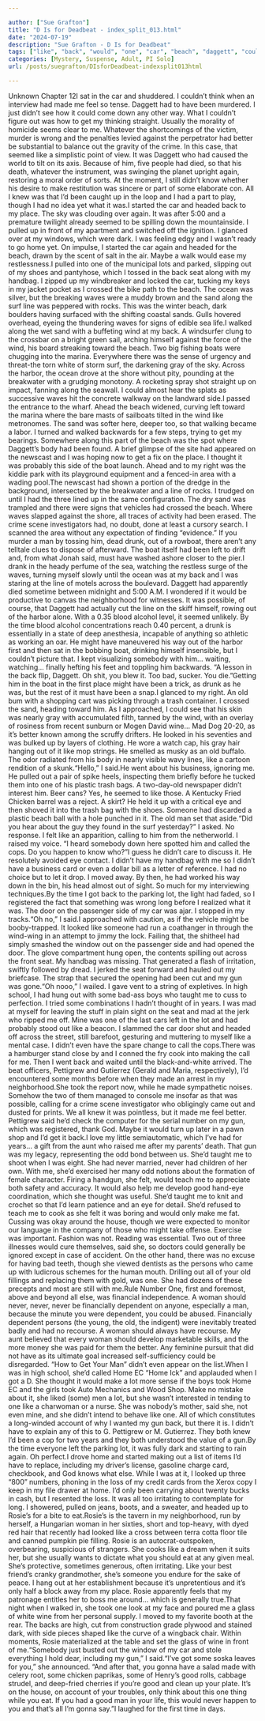 ```yaml
---

author: ["Sue Grafton"]
title: "D Is for Deadbeat - index_split_013.html"
date: "2024-07-19"
description: "Sue Grafton - D Is for Deadbeat"
tags: ["like", "back", "would", "one", "car", "beach", "daggett", "could", "home", "lot", "sand", "never", "made", "get", "along", "wave", "line", "boat", "man", "old", "gun", "better", "seemed", "make", "headed"]
categories: [Mystery, Suspense, Adult, PI Solo]
url: /posts/suegrafton/DIsforDeadbeat-indexsplit013html

---
```



Unknown
Chapter 12I sat in the car and shuddered. I couldn’t think when an interview had made me feel so tense. Daggett had to have been murdered. I just didn’t see how it could come down any other way. What I couldn’t figure out was how to get my thinking straight. Usually the morality of homicide seems clear to me. Whatever the shortcomings of the victim, murder is wrong and the penalties levied against the perpetrator had better be substantial to balance out the gravity of the crime. In this case, that seemed like a simplistic point of view. It was Daggett who had caused the world to tilt on its axis. Because of him, five people had died, so that his death, whatever the instrument, was swinging the planet upright again, restoring a moral order of sorts. At the moment, I still didn’t know whether his desire to make restitution was sincere or part of some elaborate con. All I knew was that I’d been caught up in the loop and I had a part to play, though I had no idea yet what it was.I started the car and headed back to my place. The sky was clouding over again. It was after 5:00 and a premature twilight already seemed to be spilling down the mountainside. I pulled up in front of my apartment and switched off the ignition. I glanced over at my windows, which were dark. I was feeling edgy and I wasn’t ready to go home yet. On impulse, I started the car again and headed for the beach, drawn by the scent of salt in the air. Maybe a walk would ease my restlessness.I pulled into one of the municipal lots and parked, slipping out of my shoes and pantyhose, which I tossed in the back seat along with my handbag. I zipped up my windbreaker and locked the car, tucking my keys in my jacket pocket as I crossed the bike path to the beach. The ocean was silver, but the breaking waves were a muddy brown and the sand along the surf line was peppered with rocks. This was the winter beach, dark boulders having surfaced with the shifting coastal sands. Gulls hovered overhead, eyeing the thundering waves for signs of edible sea life.I walked along the wet sand with a buffeting wind at my back. A windsurfer clung to the crossbar on a bright green sail, arching himself against the force of the wind, his board streaking toward the beach. Two big fishing boats were chugging into the marina. Everywhere there was the sense of urgency and threat-the torn white of storm surf, the darkening gray of the sky. Across the harbor, the ocean drove at the shore without pity, pounding at the breakwater with a grudging monotony. A rocketing spray shot straight up on impact, fanning along the seawall. I could almost hear the splats as successive waves hit the concrete walkway on the landward side.I passed the entrance to the wharf. Ahead the beach widened, curving left toward the marina where the bare masts of sailboats tilted in the wind like metronomes. The sand was softer here, deeper too, so that walking became a labor. I turned and walked backwards for a few steps, trying to get my bearings. Somewhere along this part of the beach was the spot where Daggett’s body had been found. A brief glimpse of the site had appeared on the newscast and I was hoping now to get a fix on the place. I thought it was probably this side of the boat launch. Ahead and to my right was the kiddie park with its playground equipment and a fenced-in area with a wading pool.The newscast had shown a portion of the dredge in the background, intersected by the breakwater and a line of rocks. I trudged on until I had the three lined up in the same configuration. The dry sand was trampled and there were signs that vehicles had crossed the beach. Where waves slapped against the shore, all traces of activity had been erased. The crime scene investigators had, no doubt, done at least a cursory search. I scanned the area without any expectation of finding “evidence.” If you murder a man by tossing him, dead drunk, out of a rowboat, there aren’t any telltale clues to dispose of afterward. The boat itself had been left to drift and, from what Jonah said, must have washed ashore closer to the pier.I drank in the heady perfume of the sea, watching the restless surge of the waves, turning myself slowly until the ocean was at my back and I was staring at the line of motels across the boulevard. Daggett had apparently died sometime between midnight and 5:00 A.M. I wondered if it would be productive to canvas the neighborhood for witnesses. It was possible, of course, that Daggett had actually cut the line on the skiff himself, rowing out of the harbor alone. With a 0.35 blood alcohol level, it seemed unlikely. By the time blood alcohol concentrations reach 0.40 percent, a drunk is essentially in a state of deep anesthesia, incapable of anything so athletic as working an oar. He might have maneuvered his way out of the harbor first and then sat in the bobbing boat, drinking himself insensible, but I couldn’t picture that. I kept visualizing somebody with him... waiting, watching... finally hefting his feet and toppling him backwards. “A lesson in the back flip, Daggett. Oh shit, you blew it. Too bad, sucker. You die.”Getting him in the boat in the first place might have been a trick, as drunk as he was, but the rest of it must have been a snap.I glanced to my right. An old bum with a shopping cart was picking through a trash container. I crossed the sand, heading toward him. As I approached, I could see that his skin was nearly gray with accumulated filth, tanned by the wind, with an overlay of rosiness from recent sunburn or Mogen David wine... Mad Dog 20-20, as it’s better known among the scruffy drifters. He looked in his seventies and was bulked up by layers of clothing. He wore a watch cap, his gray hair hanging out of it like mop strings. He smelled as musky as an old buffalo. The odor radiated from his body in nearly visible wavy lines, like a cartoon rendition of a skunk.“Hello,” I said.He went about his business, ignoring me. He pulled out a pair of spike heels, inspecting them briefly before he tucked them into one of his plastic trash bags. A two-day-old newspaper didn’t interest him. Beer cans? Yes, he seemed to like those. A Kentucky Fried Chicken barrel was a reject. A skirt? He held it up with a critical eye and then shoved it into the trash bag with the shoes. Someone had discarded a plastic beach ball with a hole punched in it. The old man set that aside.“Did you hear about the guy they found in the surf yesterday?” I asked. No response. I felt like an apparition, calling to him from the netherworld. I raised my voice. “I heard somebody down here spotted him and called the cops. Do you happen to know who?”I guess he didn’t care to discuss it. He resolutely avoided eye contact. I didn’t have my handbag with me so I didn’t have a business card or even a dollar bill as a letter of reference. I had no choice but to let it drop. I moved away. By then, he had worked his way down in the bin, his head almost out of sight. So much for my interviewing techniques.By the time I got back to the parking lot, the light had faded, so I registered the fact that something was wrong long before I realized what it was. The door on the passenger side of my car was ajar. I stopped in my tracks.“Oh no,” I said.I approached with caution, as if the vehicle might be booby-trapped. It looked like someone had run a coathanger in through the wind-wing in an attempt to jimmy the lock. Failing that, the shitheel had simply smashed the window out on the passenger side and had opened the door. The glove compartment hung open, the contents spilling out across the front seat. My handbag was missing. That generated a flash of irritation, swiftly followed by dread. I jerked the seat forward and hauled out my briefcase. The strap that secured the opening had been cut and my gun was gone.“Oh nooo,” I wailed. I gave vent to a string of expletives. In high school, I had hung out with some bad-ass boys who taught me to cuss to perfection. I tried some combinations I hadn’t thought of in years. I was mad at myself for leaving the stuff in plain sight on the seat and mad at the jerk who ripped me off. Mine was one of the last cars left in the lot and had probably stood out like a beacon. I slammed the car door shut and headed off across the street, still barefoot, gesturing and muttering to myself like a mental case. I didn’t even have the spare change to call the cops.There was a hamburger stand close by and I conned the fry cook into making the call for me. Then I went back and waited until the black-and-white arrived. The beat officers, Pettigrew and Gutierrez (Gerald and Maria, respectively), I’d encountered some months before when they made an arrest in my neighborhood.She took the report now, while he made sympathetic noises. Somehow the two of them managed to console me insofar as that was possible, calling for a crime scene investigator who obligingly came out and dusted for prints. We all knew it was pointless, but it made me feel better. Pettigrew said he’d check the computer for the serial number on my gun, which was registered, thank God. Maybe it would turn up later in a pawn shop and I’d get it back.I love my little semiautomatic, which I’ve had for years... a gift from the aunt who raised me after my parents’ death. That gun was my legacy, representing the odd bond between us. She’d taught me to shoot when I was eight. She had never married, never had children of her own. With me, she’d exercised her many odd notions about the formation of female character. Firing a handgun, she felt, would teach me to appreciate both safety and accuracy. It would also help me develop good hand-eye coordination, which she thought was useful. She’d taught me to knit and crochet so that I’d learn patience and an eye for detail. She’d refused to teach me to cook as she felt it was boring and would only make me fat. Cussing was okay around the house, though we were expected to monitor our language in the company of those who might take offense. Exercise was important. Fashion was not. Reading was essential. Two out of three illnesses would cure themselves, said she, so doctors could generally be ignored except in case of accident. On the other hand, there was no excuse for having bad teeth, though she viewed dentists as the persons who came up with ludicrous schemes for the human mouth. Drilling out all of your old fillings and replacing them with gold, was one. She had dozens of these precepts and most are still with me.Rule Number One, first and foremost, above and beyond all else, was financial independence. A woman should never, never, never be financially dependent on anyone, especially a man, because the minute you were dependent, you could be abused. Financially dependent persons (the young, the old, the indigent) were inevitably treated badly and had no recourse. A woman should always have recourse. My aunt believed that every woman should develop marketable skills, and the more money she was paid for them the better. Any feminine pursuit that did not have as its ultimate goal increased self-sufficiency could be disregarded. “How to Get Your Man” didn’t even appear on the list.When I was in high school, she’d called Home EC “Home Ick” and applauded when I got a D. She thought it would make a lot more sense if the boys took Home EC and the girls took Auto Mechanics and Wood Shop. Make no mistake about it, she liked (some) men a lot, but she wasn’t interested in tending to one like a charwoman or a nurse. She was nobody’s mother, said she, not even mine, and she didn’t intend to behave like one. All of which constitutes a long-winded account of why I wanted my gun back, but there it is. I didn’t have to explain any of this to G. Pettigrew or M. Gutierrez. They both knew I’d been a cop for two years and they both understood the value of a gun.By the time everyone left the parking lot, it was fully dark and starting to rain again. Oh perfect.I drove home and started making out a list of items I’d have to replace, including my driver’s license, gasoline charge card, checkbook, and God knows what else. While I was at it, I looked up three “800” numbers, phoning in the loss of my credit cards from the Xerox copy I keep in my file drawer at home. I’d only been carrying about twenty bucks in cash, but I resented the loss. It was all too irritating to contemplate for long. I showered, pulled on jeans, boots, and a sweater, and headed up to Rosie’s for a bite to eat.Rosie’s is the tavern in my neighborhood, run by herself, a Hungarian woman in her sixties, short and top-heavy, with dyed red hair that recently had looked like a cross between terra cotta floor tile and canned pumpkin pie filling. Rosie is an autocrat-outspoken, overbearing, suspicious of strangers. She cooks like a dream when it suits her, but she usually wants to dictate what you should eat at any given meal. She’s protective, sometimes generous, often irritating. Like your best friend’s cranky grandmother, she’s someone you endure for the sake of peace. I hang out at her establishment because it’s unpretentious and it’s only half a block away from my place. Rosie apparently feels that my patronage entitles her to boss me around... which is generally true.That night when I walked in, she took one look at my face and poured me a glass of white wine from her personal supply. I moved to my favorite booth at the rear. The backs are high, cut from construction grade plywood and stained dark, with side pieces shaped like the curve of a wingback chair. Within moments, Rosie materialized at the table and set the glass of wine in front of me.“Somebody just busted out the window of my car and stole everything I hold dear, including my gun,” I said.“I’ve got some soska leaves for you,” she announced. “And after that, you gonna have a salad made with celery root, some chicken paprikas, some of Henry’s good rolls, cabbage strudel, and deep-fried cherries if you’re good and clean up your plate. It’s on the house, on account of your troubles, only think about this one thing while you eat. If you had a good man in your life, this would never happen to you and that’s all I’m gonna say.”I laughed for the first time in days.
